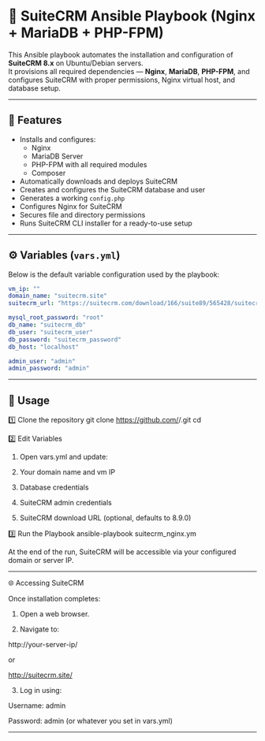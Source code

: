 # 🧩 SuiteCRM Ansible Playbook (Nginx + MariaDB + PHP-FPM)

This Ansible playbook automates the installation and configuration of **SuiteCRM 8.x** on Ubuntu/Debian servers.  
It provisions all required dependencies — **Nginx**, **MariaDB**, **PHP-FPM**, and configures SuiteCRM with proper permissions, Nginx virtual host, and database setup.

---

## 🚀 Features

- Installs and configures:
  - Nginx
  - MariaDB Server
  - PHP-FPM with all required modules
  - Composer
- Automatically downloads and deploys SuiteCRM
- Creates and configures the SuiteCRM database and user
- Generates a working `config.php`
- Configures Nginx for SuiteCRM
- Secures file and directory permissions
- Runs SuiteCRM CLI installer for a ready-to-use setup

---

## ⚙️ Variables (`vars.yml`)

Below is the default variable configuration used by the playbook:

```yaml
vm_ip: ""
domain_name: "suitecrm.site"
suitecrm_url: "https://suitecrm.com/download/166/suite89/565428/suitecrm-8-9-0.zip"

mysql_root_password: "root"
db_name: "suitecrm_db"
db_user: "suitecrm_user"
db_password: "suitecrm_password"
db_host: "localhost"

admin_user: "admin"
admin_password: "admin"
```
---

## 🔧 Usage
1️⃣ Clone the repository
git clone https://github.com/<your-username>/<your-repo>.git
cd <your-repo>

2️⃣ Edit Variables

1. Open vars.yml and update:

2. Your domain name and vm IP

3. Database credentials

4. SuiteCRM admin credentials

5. SuiteCRM download URL (optional, defaults to 8.9.0)

3️⃣ Run the Playbook
ansible-playbook suitecrm_nginx.ym

At the end of the run, SuiteCRM will be accessible via your configured domain or server IP.

---

🌐 Accessing SuiteCRM

Once installation completes:

1. Open a web browser.

2. Navigate to:

http://your-server-ip/

or

http://suitecrm.site/


3. Log in using:

Username: admin

Password: admin (or whatever you set in vars.yml)

---

